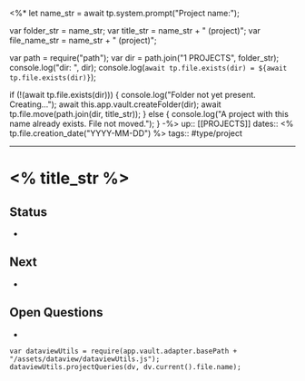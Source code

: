 <%*
let name_str = await tp.system.prompt("Project name:");

var folder_str = name_str;
var title_str = name_str + " (project)";
var file_name_str = name_str + " (project)";

var path = require("path");
var dir = path.join("1 PROJECTS", folder_str);
console.log("dir: ", dir);
console.log(`await tp.file.exists(dir) = ${await tp.file.exists(dir)}`);

if (!(await tp.file.exists(dir))) {
    console.log("Folder not yet present. Creating...");
    await this.app.vault.createFolder(dir);
    await tp.file.move(path.join(dir, title_str));
}
else {
    console.log("A project with this name already exists. File not moved.");
}
-%>
up:: [[PROJECTS]]
dates:: <% tp.file.creation_date("YYYY-MM-DD") %>
tags:: #type/project 

---

# <% title_str %>

## Status
- 

## Next
- 

## Open Questions
- 



```dataviewjs
var dataviewUtils = require(app.vault.adapter.basePath + "/assets/dataview/dataviewUtils.js");
dataviewUtils.projectQueries(dv, dv.current().file.name);
```
